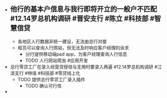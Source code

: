 - 他行的基本户信息与我行即将开立的一般户不匹配 #12.14罗总机构调研 #晋安支行 #陈立 #科技部 #智慧信贷
	-
	- 各地区人行数据非统一建设，无法由总行对接
	- 柜员可以查询人行网站，但无法及时响应客户经理的诉求
		- 分行提供移动端pad app，为客户经理查询人行信息
		- TODO 人行网站爬虫 #应用开发
- 总行零贷工厂在录入经营贷授信与支用时要录入两遍 #12.14罗总机构调研 #江滨支行 #林瑶 #科技部 #零贷线上化
	- TODO 提供总行零贷工厂录入插件
		- TODO 确认可行性
-